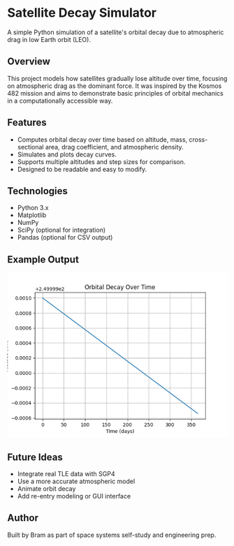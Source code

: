 # Satellite Decay Simulator

A simple Python simulation of a satellite's orbital decay due to atmospheric drag in low Earth orbit (LEO).

## Overview

This project models how satellites gradually lose altitude over time, focusing on atmospheric drag as the dominant force. It was inspired by the Kosmos 482 mission and aims to demonstrate basic principles of orbital mechanics in a computationally accessible way.

## Features

- Computes orbital decay over time based on altitude, mass, cross-sectional area, drag coefficient, and atmospheric density.
- Simulates and plots decay curves.
- Supports multiple altitudes and step sizes for comparison.
- Designed to be readable and easy to modify.

## Technologies

- Python 3.x
- Matplotlib
- NumPy
- SciPy (optional for integration)
- Pandas (optional for CSV output)

## Example Output

![Decay curve](img/altitude_vs_time.png)

## Future Ideas

- Integrate real TLE data with SGP4
- Use a more accurate atmospheric model
- Animate orbit decay
- Add re-entry modeling or GUI interface

## Author

Built by Bram as part of space systems self-study and engineering prep.